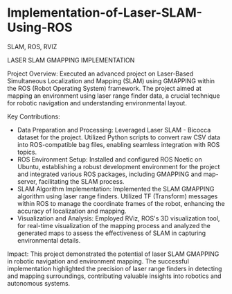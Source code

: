 # Implementation-of-Laser-SLAM-Using-ROS
SLAM, ROS, RVIZ


LASER SLAM GMAPPING IMPLEMENTATION

Project Overview:
Executed an advanced project on Laser-Based Simultaneous Localization and Mapping (SLAM) using GMAPPING within the ROS (Robot Operating System) framework. The project aimed at mapping an environment using laser range finder data, a crucial technique for robotic navigation and understanding environmental layout. 

Key Contributions:
- Data Preparation and Processing: Leveraged Laser SLAM - Bicocca dataset for the project. Utilized Python scripts to convert raw CSV data into ROS-compatible bag files, enabling seamless integration with ROS topics.
- ROS Environment Setup: Installed and configured ROS Noetic on Ubuntu, establishing a robust development environment for the project and integrated various ROS packages, including GMAPPING and map-server, facilitating the SLAM process.
- SLAM Algorithm Implementation: Implemented the SLAM GMAPPING algorithm using laser range finders. Utilized TF (Transform) messages within ROS to manage the coordinate frames of the robot, enhancing the accuracy of localization and mapping.
- Visualization and Analysis: Employed RViz, ROS's 3D visualization tool, for real-time visualization of the mapping process and analyzed the generated maps to assess the effectiveness of SLAM in capturing environmental details.


Impact:
This project demonstrated the potential of laser SLAM GMAPPING in robotic navigation and environment mapping. The successful implementation highlighted the precision of laser range finders in detecting and mapping surroundings, contributing valuable insights into robotics and autonomous systems.

